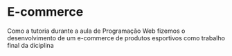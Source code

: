 # E-commerce
Como a tutoria durante a aula de Programação Web fizemos o desenvolvimento de um e-commerce de produtos esportivos como trabalho final da diciplina
